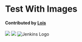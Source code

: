 # Test With Images
#### Contributed by [Lois](http://github.com/curfman)
<img src='https://github.com/betterscientificsoftware/images/raw/master/use-case-sw-interactions.jpg' class='page' />
<img src='https://github.com/betterscientificsoftware/images/raw/master/use-case-sw-interactions.jpg' class='logo' />
<img src='https://jenkins.io/images/226px-Jenkins_logo.svg.png' alt="Jenkins Logo" class='logo' />


<!---
Publish: yes
Categories: collaboration
Topics: licensing
Tags: bssw-internal
Level: 2
Prerequisites: defaults
Aggregate: none
--->
